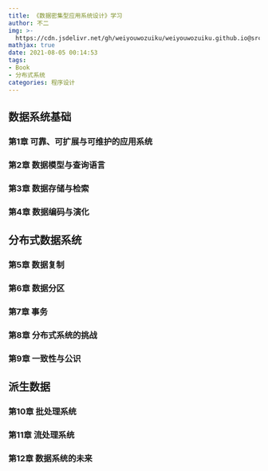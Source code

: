 ```yaml
---
title: 《数据密集型应用系统设计》学习
author: 不二
img: >-
  https://cdn.jsdelivr.net/gh/weiyouwozuiku/weiyouwozuiku.github.io@src/source/_posts/PageImg/数据密集型应用系统设计.jpeg
mathjax: true
date: 2021-08-05 00:14:53
tags: 
- Book
- 分布式系统
categories: 程序设计
---
```


## 数据系统基础

### 第1章 可靠、可扩展与可维护的应用系统

### 第2章 数据模型与查询语言

### 第3章 数据存储与检索

### 第4章 数据编码与演化

## 分布式数据系统

### 第5章 数据复制

### 第6章 数据分区

### 第7章 事务

### 第8章 分布式系统的挑战

### 第9章 一致性与公识

## 派生数据

### 第10章 批处理系统

### 第11章 流处理系统

### 第12章 数据系统的未来

